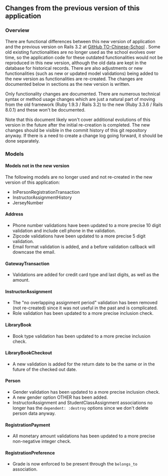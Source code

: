 ## Changes from the previous version of this application

### Overview
There are functional differences between this new version of application and
the previous version on Rails 3.2 at 
[GitHub TO-Chinese-School](https://github.com/camyhsu/TO-Chinese-School/tree/master) .  Some old existing functionalities are
no longer used as the school evolves over time, so the application code for
these outdated functionalities would not be reproduced in this new version,
although the old data are kept in the database for historical records.  There
are also adjustments or new functionalities (such as new or updated model
validations) being added to the new version as functionalities are 
re-created.  The changes are documented below in sections as the new version 
is written.

Only functionality changes are documented.  There are numerous technical 
syntax or method usage changes which are just a natural part of moving from 
the old framework (Ruby 1.9.3 / Rails 3.2) to the new (Ruby 3.3.6 / 
Rails 8.0.1) and these won't be documented.

Note that this document likely won't cover additional evolutions of this 
version in the future after the initial re-creation is completed.  The new 
changes should be visible in the commit history of this git repository 
anyway.  If there is a need to create a change log going forward, it should 
be done separately.

### Models

#### Models not in the new version
The following models are no longer used and not re-created in the new version of this application:
* InPersonRegistrationTransaction
* InstructorAssignmentHistory
* JerseyNumber

#### Address
* Phone number validations have been updated to a more precise 10 digit 
validation and include cell phone in the validation.
* Zipcode validations have been updated to a more precise 5 digit validation.
* Email format validation is added, and a before validation callback will 
downcase the email.

#### GatewayTransaction
* Validations are added for credit card type and last digits, as well as the 
amount.

#### InstructorAssignment
* The "no overlapping assignment period" validation has been removed (not 
re-created) since it was not useful in the past and is complicated.
* Role validation has been updated to a more precise inclusion check.

#### LibraryBook
* Book type validation has been updated to a more precise inclusion check.

#### LibraryBookCheckout
* A new validation is added for the return date to be the same or in the 
future of the checked out date.

#### Person
* Gender validation has been updated to a more precise inclusion check.
* A new gender option OTHER has been added.
* InstructorAssignment and StudentClassAssignment associations no longer has 
the `dependent: :destroy` options since we don't delete person data anyway.

#### RegistrationPayment
* All monetary amount validations has been updated to a more precise non-negative integer check.

#### RegistrationPreference
* Grade is now enforced to be present through the `belongs_to` association.
